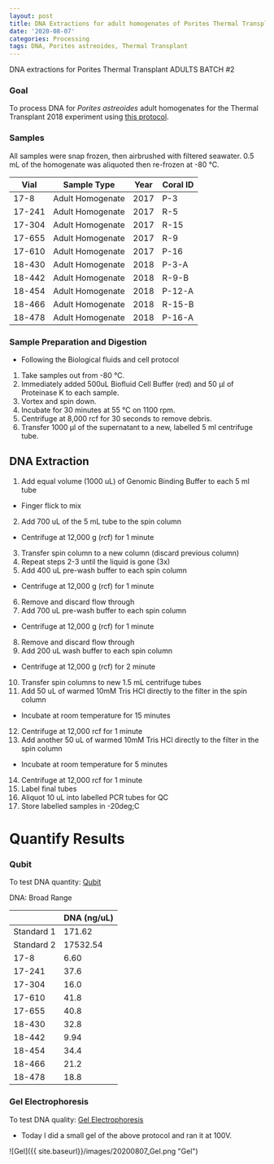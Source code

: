 ```yaml
---
layout: post
title: DNA Extractions for adult homogenates of Porites Thermal Transplant Batch 2
date: '2020-08-07'
categories: Processing
tags: DNA, Porites astreoides, Thermal Transplant
---
```


DNA extractions for Porites Thermal Transplant ADULTS BATCH #2

### Goal
To process DNA for *Porites astreoides* adult homogenates for the Thermal Transplant 2018 experiment using [this protocol](https://kevinhwong1.github.io/KevinHWong_Notebook/DNA-Extractions-for-adult-homogenates-of-Porites-Thermal-Transplant/).

### Samples

All samples were snap frozen, then airbrushed with filtered seawater. 0.5 mL of the homogenate was aliquoted then re-frozen at -80 &deg;C.

| Vial   	| Sample Type      	| Year 	| Coral ID 	|
|--------	|------------------	|------	|----------	|
| 17-8   	| Adult Homogenate 	| 2017 	| P-3      	|
| 17-241 	| Adult Homogenate 	| 2017 	| R-5      	|
| 17-304 	| Adult Homogenate 	| 2017 	| R-15     	|
| 17-655 	| Adult Homogenate 	| 2017 	| R-9      	|
| 17-610 	| Adult Homogenate 	| 2017 	| P-16     	|
| 18-430 	| Adult Homogenate 	| 2018 	| P-3-A    	|
| 18-442 	| Adult Homogenate 	| 2018 	| R-9-B    	|
| 18-454 	| Adult Homogenate 	| 2018 	| P-12-A   	|
| 18-466 	| Adult Homogenate 	| 2018 	| R-15-B   	|
| 18-478 	| Adult Homogenate 	| 2018 	| P-16-A   	|

### Sample Preparation and Digestion

* Following the Biological fluids and cell protocol

1. Take samples out from -80 &deg;C.
2. Immediately added 500uL Biofluid Cell Buffer (red) and 50 μl of Proteinase K to each sample.
4. Vortex and spin down.
5. Incubate for 30 minutes at 55 &deg;C on 1100 rpm.
6. Centrifuge at 8,000 rcf for 30 seconds to remove debris.
7. Transfer 1000 μl of the supernatant to a new, labelled 5 ml centrifuge tube.  

## DNA Extraction
1. Add equal volume (1000 uL) of Genomic Binding Buffer to each 5 ml tube
  * Finger flick to mix
2. Add 700 uL of the 5 mL tube to the spin column
  * Centrifuge at 12,000 g (rcf) for 1 minute
3. Transfer spin column to a new column (discard previous column)
4. Repeat steps 2-3 until the liquid is gone (3x)
5. Add 400 uL pre-wash buffer to each spin column
  * Centrifuge at 12,000 g (rcf) for 1 minute
6. Remove and discard flow through
7. Add 700 uL pre-wash buffer to each spin column
  * Centrifuge at 12,000 g (rcf) for 1 minute
8. Remove and discard flow through
9. Add 200 uL wash buffer to each spin column
  * Centrifuge at 12,000 g (rcf) for 2 minute
10. Transfer spin columns to new 1.5 mL centrifuge tubes
11. Add 50 uL of warmed 10mM Tris HCl  directly to the filter in the spin column
  * Incubate at room temperature for 15 minutes
12. Centrifuge at 12,000 rcf for 1 minute
13. Add another 50 uL of warmed 10mM Tris HCl directly to the filter in the spin column
  * Incubate at room temperature for 5 minutes
14. Centrifuge at 12,000 rcf for 1 minute
15. Label final tubes
16. Aliquot 10 uL into labelled PCR tubes for QC
17. Store labelled samples in -20deg;C

# Quantify Results

### Qubit

To test DNA quantity: [Qubit](https://github.com/emmastrand/EmmaStrand_Notebook/blob/master/_posts/2019-05-31-Qubit-Protocol.md)  


DNA: Broad Range

|            	| DNA (ng/uL) 	|
|------------	|-------------	|
| Standard 1 	| 171.62      	|
| Standard 2 	| 17532.54    	|
| 17-8       	| 6.60        	|
| 17-241     	| 37.6        	|
| 17-304     	| 16.0        	|
| 17-610     	| 41.8        	|
| 17-655     	| 40.8        	|
| 18-430     	| 32.8        	|
| 18-442     	| 9.94        	|
| 18-454     	| 34.4        	|
| 18-466     	| 21.2        	|
| 18-478     	| 18.8        	|

### Gel Electrophoresis
To test DNA quality: [Gel Electrophoresis](https://github.com/emmastrand/EmmaStrand_Notebook/blob/master/_posts/2019-07-16-Gel-Electrophoresis-Protocol.md)

- Today I did a small gel of the above protocol and ran it at 100V.

![Gel]({{ site.baseurl}}/images/20200807_Gel.png "Gel")
